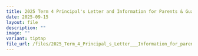 ```yaml
---
title: 2025 Term 4 Principal's Letter and Information for Parents & Guardians
date: 2025-09-15
layout: file
description: ""
image: ""
variant: tiptap
file_url: /files/2025_Term_4_Principal_s_Letter___Information_for_parents___guardians.pdf
---
```

